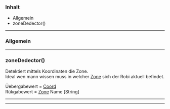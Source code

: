 ### Inhalt ###
- Allgemein
- zoneDedector()



----------
### Allgemein ###

----------
### zoneDedector() ###

Detektiert mittels Koordinaten die Zone.  
Ideal wen mann wissen muss in welcher [Zone](Zonen) sich der Robi aktuell befindet.   

Üebergabewert = [Coord](Coord)   
Rükgabewert = [Zone](Zonen) Name [String]

----------


----------